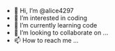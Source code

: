 - 👋 Hi, I’m @alice4297
- 👀 I’m interested in coding
- 🌱 I’m currently learning code
- 💞️ I’m looking to collaborate on ...
- 📫 How to reach me ...

<!---
alice4297/alice4297 is a ✨ special ✨ repository because its `README.md` (this file) appears on your GitHub profile.
You can click the Preview link to take a look at your changes.
--->
